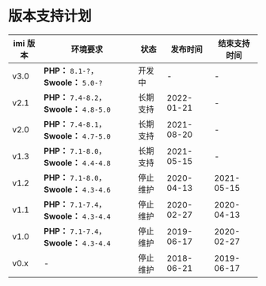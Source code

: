 # 版本支持计划

| imi 版本 | 环境要求 | 状态 | 发布时间 | 结束支持时间 |
| - | - | - | - | - |
| v3.0 | **PHP：** `8.1-?`，**Swoole：** `5.0-?` | 开发中 | - | - |
| v2.1 | **PHP：** `7.4-8.2`，**Swoole：** `4.8-5.0` | 长期支持 | 2022-01-21 | - |
| v2.0 | **PHP：** `7.4-8.1`，**Swoole：** `4.7-5.0` | 长期支持 | 2021-08-20 | - |
| v1.3 | **PHP：** `7.1-8.0`，**Swoole：** `4.4-4.8` | 长期支持 | 2021-05-15 | - |
| v1.2 | **PHP：** `7.1-8.0`，**Swoole：** `4.3-4.6` | 停止维护 | 2020-04-13 | 2021-05-15 |
| v1.1 | **PHP：** `7.1-7.4`，**Swoole：** `4.3-4.4` | 停止维护 | 2020-02-27 | 2020-04-13 |
| v1.0 | **PHP：** `7.1-7.4`，**Swoole：** `4.3-4.4` | 停止维护 | 2019-06-17 | 2020-02-27 |
| v0.x | - | 停止维护 | 2018-06-21 | 2019-06-17 |
